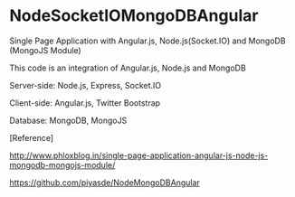 NodeSocketIOMongoDBAngular
==========================

Single Page Application with Angular.js, Node.js(Socket.IO) and MongoDB (MongoJS Module)

This code is an integration of Angular.js, Node.js and MongoDB

Server-side: Node.js, Express, Socket.IO

Client-side: Angular.js, Twitter Bootstrap

Database: MongoDB, MongoJS

[Reference]

http://www.phloxblog.in/single-page-application-angular-js-node-js-mongodb-mongojs-module/

https://github.com/piyasde/NodeMongoDBAngular
